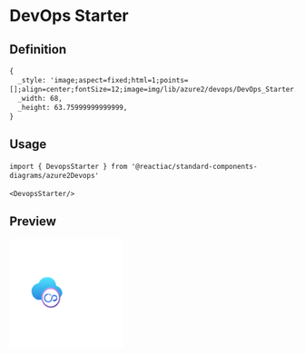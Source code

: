 # DevOps Starter

## Definition

```
{
  _style: 'image;aspect=fixed;html=1;points=[];align=center;fontSize=12;image=img/lib/azure2/devops/DevOps_Starter.svg;strokeColor=none;',
  _width: 68,
  _height: 63.75999999999999,
}
```

## Usage

```
import { DevopsStarter } from '@reactiac/standard-components-diagrams/azure2Devops'

<DevopsStarter/>
```

## Preview

<img src="./devops-starter.png" width="200"/>
